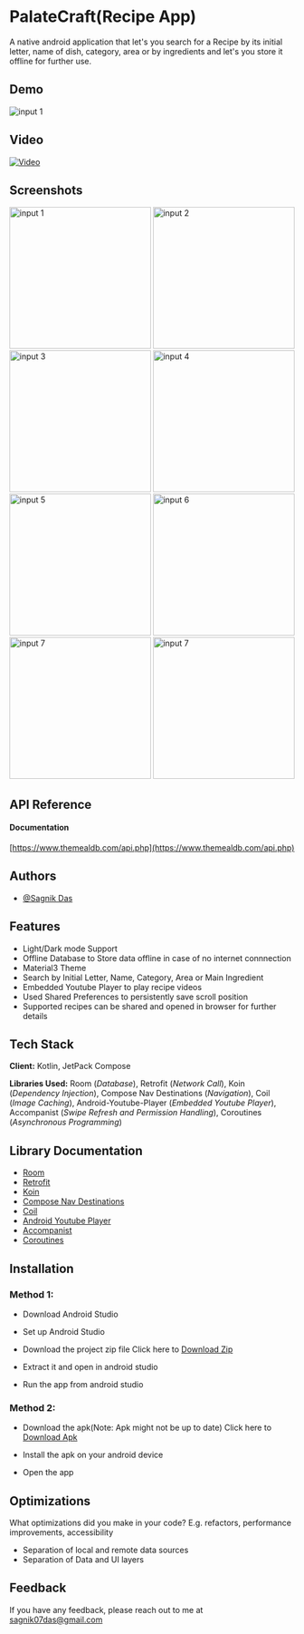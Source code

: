 
# PalateCraft(Recipe App)

A native android application that let's you search for a Recipe by its initial letter, name of dish, category, area or by ingredients and let's you store it offline for further use.


## Demo
<img src='https://github.com/Sagnik-Das-03/RecipeApp/blob/app/ReadmeAsssets/recipeapp.gif' title='demo' alt='input 1' />

## Video
[![Video](https://img.youtube.com/vi/yFjcq3KP9xM/maxresdefault.jpg)](https://www.youtube.com/watch?v=yFjcq3KP9xM)

## Screenshots

<p float="middle">
    <img src='https://github.com/Sagnik-Das-03/RecipeApp/blob/app/ReadmeAsssets/app%20(2).jpg' title='input 1' width='250' alt='input 1' />
    <img src='https://github.com/Sagnik-Das-03/RecipeApp/blob/app/ReadmeAsssets/app%20(1).jpg' title='input 2' width='250' alt='input 2' />
    <img src='https://github.com/Sagnik-Das-03/RecipeApp/blob/app/ReadmeAsssets/app%20(6).jpg' title='input 3' width='250' alt='input 3' />
    <img src='https://github.com/Sagnik-Das-03/RecipeApp/blob/app/ReadmeAsssets/app%20(7).jpg' title='input 4' width='250' alt='input 4' />
    <img src='https://github.com/Sagnik-Das-03/RecipeApp/blob/app/ReadmeAsssets/app%20(8).jpg' title='input 5' width='250' alt='input 5' />
    <img src='https://github.com/Sagnik-Das-03/RecipeApp/blob/app/ReadmeAsssets/app%20(3).jpg' title='input 6' width='250' alt='input 6' />
    <img src='https://github.com/Sagnik-Das-03/RecipeApp/blob/app/ReadmeAsssets/app%20(4).jpg' title='input 7' width='250' alt='input 7' />
    <img src='https://github.com/Sagnik-Das-03/RecipeApp/blob/app/ReadmeAsssets/app%20(5).jpg' title='input 7' width='250' alt='input 7' />
 </p>


## API Reference

#### Documentation
[https://www.themealdb.com/api.php](https://www.themealdb.com/api.php)




## Authors

- [@Sagnik Das](https://github.com/Sagnik-Das-03)


## Features

- Light/Dark mode Support
- Offline Database to Store data offline in case of no internet connnection
- Material3 Theme
- Search by Initial Letter, Name, Category, Area or Main Ingredient
- Embedded Youtube Player to play recipe videos
- Used Shared Preferences to persistently save scroll position
- Supported recipes can be shared and opened in browser for further details


## Tech Stack

**Client:** Kotlin, JetPack Compose

**Libraries Used:** Room (*Database*), Retrofit (*Network Call*),
Koin (*Dependency Injection*), Compose Nav Destinations (*Navigation*), Coil (*Image Caching*), Android-Youtube-Player (*Embedded Youtube Player*), Accompanist (*Swipe Refresh and Permission Handling*), Coroutines (*Asynchronous Programming*)

## Library Documentation

 - [Room](https://developer.android.com/jetpack/androidx/releases/room)
 - [Retrofit](https://github.com/square/retrofit)
 - [Koin](https://insert-koin.io/)
 - [Compose Nav Destinations](https://github.com/raamcosta/compose-destinations)
 - [Coil](https://coil-kt.github.io/coil/)
 - [Android Youtube Player](https://github.com/PierfrancescoSoffritti/android-youtube-player)
 - [Accompanist](https://github.com/google/accompanist)
 - [Coroutines](https://developer.android.com/kotlin/coroutines)


## Installation

### Method 1:

- Download Android Studio

- Set up Android Studio

- Download the project zip file Click here to [Download Zip](https://github.com/Sagnik-Das-03/RecipeApp/archive/refs/heads/app.zip)

- Extract it and open in android studio

- Run the app from android studio

### Method 2:

-  Download the apk(Note: Apk might not be up to date) Click here to [Download Apk](https://drive.google.com/file/d/15RE8Tf2vGc_S3Li8OgjHz83kEUi7b2Ab/view?usp=sharing)

- Install the apk on your android device

- Open the app



## Optimizations

What optimizations did you make in your code? E.g. refactors, performance improvements, accessibility

- Separation of local and remote data sources
- Separation of Data and UI layers
## Feedback

If you have any feedback, please reach out to me at sagnik07das@gmail.com

